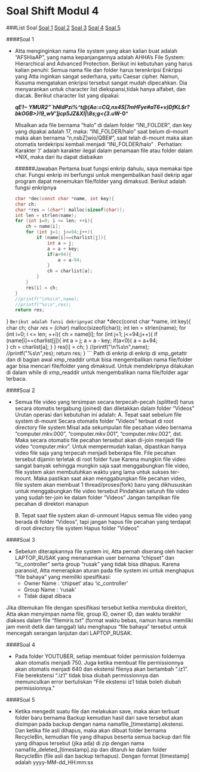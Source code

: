 # Soal Shift Modul 4

###List Soal
[Soal 1](#Soal_1)
[Soal 2](#Soal_2)
[Soal 3](#Soal_3)
[Soal 4](#Soal_4)
[Soal 5](#Soal_5)

####Soal 1
- Atta menginginkan nama file system yang akan kalian buat adalah “AFSHiaAP”, yang nama kepanjangannya adalah AHHA’s File System: Hierarchical and Advanced Protection. Berikut ini kebutuhan yang harus kalian penuhi:
Semua nama file dan folder harus terenkripsi
Enkripsi yang Atta inginkan sangat sederhana, yaitu Caesar cipher. Namun, Kusuma mengatakan enkripsi tersebut sangat mudah dipecahkan. Dia menyarankan untuk character list diekspansi,tidak hanya alfabet, dan diacak. Berikut character list yang dipakai:

	***qE1~ YMUR2"`hNIdPzi%^t@(Ao:=CQ,nx4S[7mHFye#aT6+v)DfKL$r?bkOGB>}!9_wV']jcp5JZ&Xl|\8s;g<{3.u*W-0***

	Misalkan ada file bernama “halo” di dalam folder “INI_FOLDER”, dan key yang dipakai adalah 17, maka:
“INI_FOLDER/halo” saat belum di-mount maka akan bernama “n,nsbZ]wio/QBE#”, saat telah di-mount maka akan otomatis terdekripsi kembali menjadi “INI_FOLDER/halo” .
Perhatian: Karakter ‘/’ adalah karakter ilegal dalam penamaan file atau folder dalam *NIX, maka dari itu dapat diabaikan

    ######Jawaban
    Pertama buat fungsi enkrip dahulu, saya memakai tipe char.  Fungsi enkrip ini berfungsi untuk mengembalikan hasil dekrip agar program dapat menemukan file/folder yang dimaksud. Berikut adalah fungsi enkripnya
	```c
	char *dec(const char *name, int key){
	char ch;
	char *res = (char*) malloc(sizeof(char));
	int len = strlen(name);
	for (int i=0; i <= len; ++i){
		ch = name[i];
		for (int j=1; j<=94;j++){
			if (name[i]==charlist[j]){
				int a = j;
				a = a + key;
				if(a>94){
					a = a-94;				
				}
				ch = charlist[a];
			}
		}
		res[i] = ch;
	}
	//printf("\n%s\n",name);
	//printf("%s\n",res);
	return res;
}
	```
	Berikut adalah funsi dekripnya
	```c
char *decc(const char *name, int key){
	char ch;
	char *res = (char*) malloc(sizeof(char));
	int len = strlen(name);
	for (int i=0; i <= len; ++i){
		ch = name[i];
		for (int j=1; j<=94;j++){
			if (name[i]==charlist[j]){
				int a = j;
				a = a - key;
				if(a<0){
					a = a+94;				
				}
				ch = charlist[a];
			}
		}
		res[i] = ch;
	}
	//printf("\n%s\n",name);
	//printf("%s\n",res);
	return res;
}
	```
	Path di enkrip di enkrip di xmp_getattr dan di bagian awal xmp_readdir untuk bisa mengembalikan nama file/folder agar bisa mencari file/folder yang dimaksud. Untuk mendekripnya dilakukan di dalam while di xmp_readdir untuk mengembalikan nama file/folder agar terbaca.

####Soal 2
- Semua file video yang tersimpan secara terpecah-pecah (splitted) harus secara otomatis tergabung (joined) dan diletakkan dalam folder “Videos”
Urutan operasi dari kebutuhan ini adalah:
    A. Tepat saat sebelum file system di-mount
        Secara otomatis folder “Videos” terbuat di root directory file system
        Misal ada sekumpulan file pecahan video bernama “computer.mkv.000”, “computer.mkv.001”, “computer.mkv.002”, dst. Maka secara otomatis file pecahan tersebut akan di-join menjadi file video “computer.mkv”. Untuk mempermudah kalian, dipastikan hanya video file saja yang terpecah menjadi beberapa file. File pecahan tersebut dijamin terletak di root folder fuse
       Karena mungkin file video sangat banyak sehingga mungkin saja saat menggabungkan file video, file system akan membutuhkan waktu yang lama untuk sukses ter-mount. Maka pastikan saat akan menggabungkan file pecahan video, file system akan membuat 1 thread/proses(fork) baru yang dikhususkan untuk menggabungkan file video tersebut
       Pindahkan seluruh file video yang sudah ter-join ke dalam folder “Videos”
       Jangan tampilkan file pecahan di direktori manapun
	
    B. Tepat saat file system akan di-unmount
         Hapus semua file video yang berada di folder “Videos”, tapi jangan hapus file pecahan yang terdapat di root directory file system
         Hapus folder “Videos” 

####Soal 3
- Sebelum diterapkannya file system ini, Atta pernah diserang oleh hacker LAPTOP_RUSAK yang menanamkan user bernama “chipset” dan “ic_controller” serta group “rusak” yang tidak bisa dihapus. Karena paranoid, Atta menerapkan aturan pada file system ini untuk menghapus “file bahaya” yang memiliki spesifikasi:
   - Owner Name 	: ‘chipset’ atau ‘ic_controller’
   - Group Name	: ‘rusak’
   - Tidak dapat dibaca
   
 Jika ditemukan file dengan spesifikasi tersebut ketika membuka direktori, Atta akan menyimpan nama file, group ID, owner ID, dan waktu terakhir diakses dalam file “filemiris.txt” (format waktu bebas, namun harus memiliki jam menit detik dan tanggal) lalu menghapus “file bahaya” tersebut untuk mencegah serangan lanjutan dari LAPTOP_RUSAK.

   
####Soal 4
- Pada folder YOUTUBER, setiap membuat folder permission foldernya akan otomatis menjadi 750. Juga ketika membuat file permissionnya akan otomatis menjadi 640 dan ekstensi filenya akan bertambah “.iz1”. File berekstensi “.iz1” tidak bisa diubah permissionnya dan memunculkan error bertuliskan “File ekstensi iz1 tidak boleh diubah permissionnya.”

####Soal 5
- Ketika mengedit suatu file dan melakukan save, maka akan terbuat folder baru bernama Backup kemudian hasil dari save tersebut akan disimpan pada backup dengan nama namafile_[timestamp].ekstensi. Dan ketika file asli dihapus, maka akan dibuat folder bernama RecycleBin, kemudian file yang dihapus beserta semua backup dari file yang dihapus tersebut (jika ada) di zip dengan nama namafile_deleted_[timestamp].zip dan ditaruh ke dalam folder RecycleBin (file asli dan backup terhapus). Dengan format [timestamp] adalah yyyy-MM-dd_HH:mm:ss

